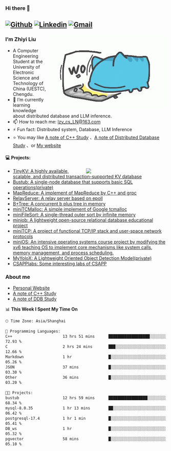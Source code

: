 ### Hi there 👋
[![Github](https://img.shields.io/badge/-Github-000?style=flat&logo=Github&logoColor=white)](https://github.com/tom-jerr)
[![Linkedin](https://img.shields.io/badge/-LinkedIn-blue?style=flat&logo=Linkedin&logoColor=white)](https://www.linkedin.com/in/%E8%8A%B7%E6%BA%A2-%E5%88%98-407018356/)
[![Gmail](https://img.shields.io/badge/-Gmail-c14438?style=flat&logo=Gmail&logoColor=white)](mailto:lzy_CS_LN@163.com)
--- 

<img align="right" alt="GIF" src="https://github.com/tom-jerr/MyblogImg/blob/main/bug_cat.gif" />

### I’m Zhiyi Liu
- A Computer Engineering Student at the University of Electronic Science and Technology of China (UESTC), Chengdu.
- 🌱 I’m currently learning knowledge about distributed database and LLM inference.
- 📫 How to reach me: [lzy_cs_LN@163.com](mailto:lzy_cs_LN@163.com)
- ⚡ Fun fact: Distributed system, Database, LLM Inference
- ⭐ You may like [A note of C++ Study](https://tom-jerr.github.io/CXX_Study) 、[A note of Distributed Database Study](https://tom-jerr.github.io/DB_Study) 、or [My website](https://tom-jerr.github.io)

#### :computer: Projects: 
<p>
	<img width="50%" align="right" src="https://github-readme-stats.vercel.app/api?username=tom-jerr&show_icons=true&hide_border=true" />

- [TinyKV: A highly available, scalable, and distributed transaction-supported KV database](https://github.com/tom-jerr/tinykv)
- [Bustub: A single-node database that supports basic SQL operations(private)](https://github.com/tom-jerr/bustub)
- [MapReduce: A implement of MapReduce by C++ and grpc](https://github.com/tom-jerr/6.824/tree/lab1)
- [RelayServer: A relay server based on epoll](https://github.com/tom-jerr/RelayServer)
- [B+Tree: A concurrent b plus tree in memory](https://github.com/tom-jerr/BPlusTree)
- [miniTCMalloc: A simple implement of Google tcmalloc](https://github.com/tom-jerr/CPlusPlus/tree/malloc)
- [miniFileSort: A single-thread outer sort by infinite memory](https://github.com/tom-jerr/Cplusplus/tree/neooutersort)
- [miniob: A lightweight open-source relational database educational project](https://github.com/)
- [miniTCP: A project of functional TCP/IP stack and user-space network protocols](https://github.com/tom-jerr/CS144)
- [miniOS: An intensive operating systems course project by modifying the xv6 teaching OS to implement core mechanisms like system calls, memory management, and process scheduling.](https://github.com/tom-jerr/RethinkMIT6.S081)
- [MyYoloX: A Lightweight Oriented Object Detection Model(private)](https://github.com/tom-jerr/My_YOLOX)
- [CSAPPlabs: Some interesting labs of CSAPP](https://github.com/tom-jerr/CSapp_labs)
</p>

### About me
- [Personal Website](https://tom-jerr.github.io/)
- [A note of C++ Study](https://tom-jerr.github.io/CXX_Study)
- [A note of DDB Study](https://tom-jerr.github.io/DB_Study)
<!-- [![tom-jerr's GitHub stats](https://github-readme-stats.vercel.app/api?username=tom-jerr&hide=prs,stars&show_icons=true)](https://github.com/tom-jerr/github-readme-stats)
 -->




<!--
**tom-jerr/tom-jerr** is a ✨ _special_ ✨ repository because its `README.md` (this file) appears on your GitHub profile.

Here are some ideas to get you started:

- 🔭 I’m currently working on ...

- 👯 I’m looking to collaborate on ...
- 🤔 I’m looking for help with ...
- 💬 Ask me about ...
 ...
- 😄 Pronouns: ...
- ⚡ Fun fact: ...
-->

<!--START_SECTION:waka-->
📊 **This Week I Spent My Time On** 

```text
🕑︎ Time Zone: Asia/Shanghai

💬 Programming Languages: 
C++                      13 hrs 51 mins      ██████████████████░░░░░░░   72.93 % 
C                        2 hrs 24 mins       ███░░░░░░░░░░░░░░░░░░░░░░   12.66 % 
Markdown                 1 hr                █░░░░░░░░░░░░░░░░░░░░░░░░   05.26 % 
JSON                     37 mins             █░░░░░░░░░░░░░░░░░░░░░░░░   03.30 % 
Other                    36 mins             █░░░░░░░░░░░░░░░░░░░░░░░░   03.20 % 

🐱‍💻 Projects: 
bustub                   12 hrs 59 mins      █████████████████░░░░░░░░   68.34 % 
mysql-8.0.35             1 hr 13 mins        ██░░░░░░░░░░░░░░░░░░░░░░░   06.42 % 
postgresql-17.4          1 hr 1 min          █░░░░░░░░░░░░░░░░░░░░░░░░   05.41 % 
DB_ws                    1 hr                █░░░░░░░░░░░░░░░░░░░░░░░░   05.32 % 
pgvector                 58 mins             █░░░░░░░░░░░░░░░░░░░░░░░░   05.10 % 
```


<!--END_SECTION:waka-->


